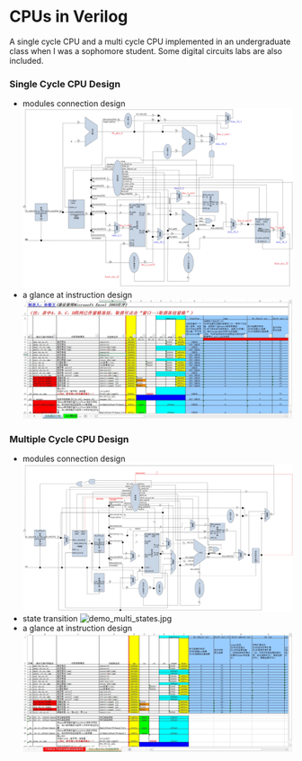 # CPUs in Verilog
A single cycle CPU and a multi cycle CPU implemented in an undergraduate class when I was a sophomore student.
Some digital circuits labs are also included.

### Single Cycle CPU Design
* modules connection design
![demo_single_modules.jpg](/demo_images/demo_single_modules.jpg)
* a glance at instruction design
![demo_single_sheet.jpg](/demo_images/demo_single_sheet.jpg)

### Multiple Cycle CPU Design
* modules connection design
![demo_multi_modules.jpg](/demo_images/demo_multi_modules.jpg)
* state transition
![demo_multi_states.jpg](/demo_images/demo_multi_states.jpg)
* a glance at instruction design
![demo_multi_sheet.jpg](/demo_images/demo_multi_sheet.jpg)
